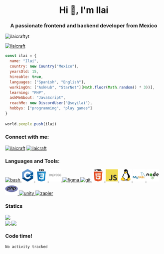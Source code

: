 <h1 align="center">Hi 👋, I'm Ilai</h1>
<h3 align="center">A passionate frontend and backend developer from Mexico</h3>

<p align="left"> <img src="https://komarev.com/ghpvc/?username=ilaicraftyt&label=Profile%20views&color=0e75b6&style=flat" alt="ilaicraftyt" /> </p>

<p align="left"> <a href="https://twitter.com/ilaicraft" target="blank"><img src="https://img.shields.io/twitter/follow/ilaicraft?logo=twitter&style=for-the-badge" alt="ilaicraft" /></a> </p>

```js
const ilai = {
  name: "Ilai",
  country: new Country("Mexico"),
  yearsOld: 15,
  hireable: true,
  languages: ["Spanish", "English"],
  workingOn: ["AskHub", "StarNet"][Math.floor(Math.random() * 3))],
  learning: "PHP",
  askMeAbout: "JavaScript",
  reachMe: new DiscordUser("@soyilai"),
  hobbys: ["programming", "play games"]
}

world.people.push(ilai)
```

<h3 align="left">Connect with me:</h3>
<p align="left">
<a href="https://twitter.com/ilaicraft" target="blank"><img align="center" src="https://raw.githubusercontent.com/rahuldkjain/github-profile-readme-generator/master/src/images/icons/Social/twitter.svg" alt="ilaicraft" height="30" width="40" /></a>
<a href="https://www.youtube.com/c/ilaicraft" target="blank"><img align="center" src="https://raw.githubusercontent.com/rahuldkjain/github-profile-readme-generator/master/src/images/icons/Social/youtube.svg" alt="ilaicraft" height="30" width="40" /></a>
</p>

<h3 align="left">Languages and Tools:</h3>
<p align="left"> <a href="https://www.gnu.org/software/bash/" target="_blank"> <img src="https://www.vectorlogo.zone/logos/gnu_bash/gnu_bash-icon.svg" alt="bash" width="40" height="40"/> </a> <a href="https://www.w3schools.com/cpp/" target="_blank"> <img src="https://raw.githubusercontent.com/devicons/devicon/master/icons/cplusplus/cplusplus-original.svg" alt="cplusplus" width="40" height="40"/> </a> <a href="https://www.w3schools.com/css/" target="_blank"> <img src="https://raw.githubusercontent.com/devicons/devicon/master/icons/css3/css3-original-wordmark.svg" alt="css3" width="40" height="40"/> </a> <a href="https://expressjs.com" target="_blank"> <img src="https://raw.githubusercontent.com/devicons/devicon/master/icons/express/express-original-wordmark.svg" alt="express" width="40" height="40"/> </a> <a href="https://www.figma.com/" target="_blank"> <img src="https://www.vectorlogo.zone/logos/figma/figma-icon.svg" alt="figma" width="40" height="40"/> </a> <a href="https://git-scm.com/" target="_blank"> <img src="https://www.vectorlogo.zone/logos/git-scm/git-scm-icon.svg" alt="git" width="40" height="40"/> </a> <a href="https://www.w3.org/html/" target="_blank"> <img src="https://raw.githubusercontent.com/devicons/devicon/master/icons/html5/html5-original-wordmark.svg" alt="html5" width="40" height="40"/> </a> <a href="https://developer.mozilla.org/en-US/docs/Web/JavaScript" target="_blank"> <img src="https://raw.githubusercontent.com/devicons/devicon/master/icons/javascript/javascript-original.svg" alt="javascript" width="40" height="40"/> </a> <a href="https://www.linux.org/" target="_blank"> <img src="https://raw.githubusercontent.com/devicons/devicon/master/icons/linux/linux-original.svg" alt="linux" width="40" height="40"/> </a> <a href="https://www.mysql.com/" target="_blank"> <img src="https://raw.githubusercontent.com/devicons/devicon/master/icons/mysql/mysql-original-wordmark.svg" alt="mysql" width="40" height="40"/> </a> <a href="https://nodejs.org" target="_blank"> <img src="https://raw.githubusercontent.com/devicons/devicon/master/icons/nodejs/nodejs-original-wordmark.svg" alt="nodejs" width="40" height="40"/> </a> <a href="https://www.php.net" target="_blank"> <img src="https://raw.githubusercontent.com/devicons/devicon/master/icons/php/php-original.svg" alt="php" width="40" height="40"/> </a> <a href="https://unity.com/" target="_blank"> <img src="https://www.vectorlogo.zone/logos/unity3d/unity3d-icon.svg" alt="unity" width="40" height="40"/> </a> <a href="https://zapier.com" target="_blank"> <img src="https://www.vectorlogo.zone/logos/zapier/zapier-icon.svg" alt="zapier" width="40" height="40"/> </a> </p>
<h3 align="left">Statics</h3>
<a href="https://github.com/anuraghazra/github-readme-stats">
  <img align="center" src="https://streak-stats.demolab.com?user=ilaicraftYT&theme=vue-dark&border=DD272700" />
  <br />
  <img align="center" src="https://github-readme-stats.vercel.app/api?username=IlaicraftYT&show_icons=true&theme=vue-dark&count_private=true&layout=compact&hide_border=true" />
  <img align="center" src="https://github-readme-stats.vercel.app/api/top-langs/?username=IlaicraftYT&show_icons=true&theme=vue-dark&count_private=true&layout=compact&hide_border=true" />
</a>

<h3>Code time!</h3>

<!--START_SECTION:waka-->

```txt
No activity tracked
```

<!--END_SECTION:waka-->
